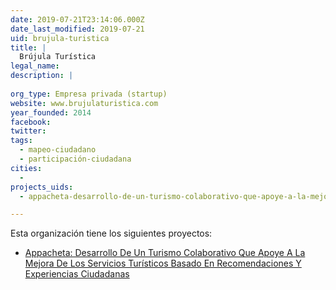 ```yaml
---
date: 2019-07-21T23:14:06.000Z
date_last_modified: 2019-07-21
uid: brujula-turistica
title: |
  Brújula Turística
legal_name: 
description: |
  
org_type: Empresa privada (startup)
website: www.brujulaturistica.com
year_founded: 2014
facebook: 
twitter: 
tags:
  - mapeo-ciudadano
  - participación-ciudadana
cities: 
  - 
projects_uids:
  - appacheta-desarrollo-de-un-turismo-colaborativo-que-apoye-a-la-mejora-de-los-servicios-turisticos-basado-en-recomendaciones-y-experiencias-ciudadanas

---
```


Esta organización tiene los siguientes proyectos:

- [Appacheta: Desarrollo De Un Turismo Colaborativo Que Apoye A La Mejora De Los Servicios Turísticos Basado En Recomendaciones Y Experiencias Ciudadanas](/proyectos/appacheta-desarrollo-de-un-turismo-colaborativo-que-apoye-a-la-mejora-de-los-servicios-turisticos-basado-en-recomendaciones-y-experiencias-ciudadanas)
